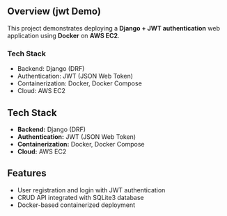 ## Overview (jwt Demo)

This project demonstrates deploying a **Django + JWT authentication** web application using **Docker** on **AWS EC2**.  

### Tech Stack
- Backend: Django (DRF)
- Authentication: JWT (JSON Web Token)
- Containerization: Docker, Docker Compose
- Cloud: AWS EC2
 
## Tech Stack  
- **Backend:** Django (DRF)  
- **Authentication:** JWT (JSON Web Token)  
- **Containerization:** Docker, Docker Compose  
- **Cloud:** AWS EC2  

## Features  
- User registration and login with JWT authentication  
- CRUD API integrated with SQLite3 database  
- Docker-based containerized deployment  


